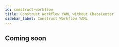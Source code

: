 ```yaml
---
id: construct-workflow
title: Construct Workflow YAML without ChaosCenter
sidebar_label: Construct Workflow YAML
---
```


## Coming soon
